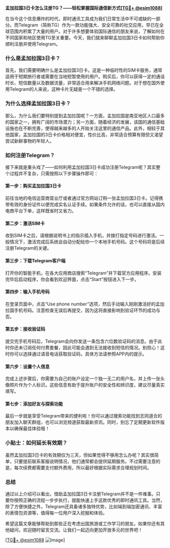 **孟加拉国3日卡怎么注册TG？——轻松掌握国际通信新方式[[TG💪+ @esim1088](https://t.me/s/esim1088)]**

在当今这个信息爆炸的时代，即时通讯工具成为我们日常生活中不可或缺的一部分。而Telegram（简称TG）作为一款功能强大、安全可靠的社交应用，早已在全球范围内积累了大量的用户。对于许多想要体验国际通信的朋友来说，了解如何在不同国家和地区使用TG至关重要。今天，我们就来聊聊孟加拉国3日卡如何帮助你顺利注册并使用Telegram。

### 什么是孟加拉国3日卡？

首先，我们需要明确什么是孟加拉国3日卡。这是一种临时性的SIM卡服务，通常适用于短期旅行者或需要在当地短暂使用的用户。购买后，你可以获得一定的通话时长、短信数量以及数据流量，非常适合用来解决手机网络问题。对于想在国外使用Telegram的人来说，这种卡片无疑是一个不错的选择。

### 为什么选择孟加拉国3日卡？

那么，为什么我们要特别提到孟加拉国呢？一方面，孟加拉国是南亚地区人口最多的国家之一，拥有广阔的市场潜力；另一方面，随着经济的发展，该国的通信基础设施也在不断完善，使得越来越多的人开始关注这里的通信产品。此外，相较于其他国家，孟加拉国的3日卡价格相对便宜，性价比高，非常适合预算有限但又渴望尝试新鲜事物的年轻人。

### 如何注册Telegram？

接下来就是重头戏了——如何利用孟加拉国3日卡成功注册Telegram呢？其实整个过程并不复杂，只需按照以下步骤操作即可：

#### 第一步：购买孟加拉国3日卡

前往当地的电信运营商营业厅或者通过官方网站订购一张孟加拉国3日卡。记得携带有效的身份证件以便完成实名认证手续。如果条件允许的话，也可以直接从国内电商平台下单，这样既省时又省力。

#### 第二步：激活SIM卡

收到SIM卡之后，请根据说明书上的指示插入手机，并拨打指定号码进行激活。一般情况下，激活完成后系统会自动分配给你一个本地手机号码。这个号码将是后续注册Telegram的关键。

#### 第三步：下载Telegram客户端

打开你的智能手机，在各大应用商店搜索“Telegram”并下载官方应用程序。安装完毕后启动程序，你会看到欢迎界面，点击“Start”按钮进入下一步。

#### 第四步：输入手机号码

在登录页面中，点击“Use phone number”选项，然后手动输入刚刚激活好的孟加拉国手机号码。注意检查无误后再提交，因为这将直接影响到验证环节的成功与否。

#### 第五步：接收验证码

提交完手机号码后，Telegram会向你发送一条包含六位数验证码的消息。由于此时你还未订阅任何付费套餐，因此可能会遇到无法接收到短信的情况。别担心！这时你可以选择通过语音电话获取验证码，具体方法请参照APP内的提示。

#### 第六步：设置个人信息

完成上述步骤后，你需要为自己的账户设定一个独一无二的用户名，并上传一张头像照片作为个人标识。这些信息有助于提升账户的安全性和辨识度，建议尽量真实填写。

#### 第七步：添加好友与探索功能

最后一步就是享受Telegram带来的便利啦！你可以通过搜索功能找到志同道合的朋友加入聊天群组，也可以浏览频道获取最新资讯。同时，别忘了定期更新软件版本以确保最佳体验哦！

### 小贴士：如何延长有效期？

虽然孟加拉国3日卡的有效期仅为三天，但如果觉得不够用怎么办呢？其实很简单，只要提前联系客服说明情况，他们通常都会提供延期服务。不过需要注意的是，每次续费都需要支付额外费用，所以最好根据实际需求合理规划时间。

### 总结

通过以上介绍可以看出，借助孟加拉国3日卡注册Telegram并不是一件难事。只要你按照正确的流程一步步执行，就能快速上手这款优秀的即时通讯工具。当然，除了方便快捷之外，Telegram还具备诸多独特优势，比如端到端加密通讯、丰富的表情包资源等，值得每一位用户深入挖掘和体验。

希望这篇文章能够帮助到那些正在考虑出国旅游或工作学习的朋友。如果你还有其他疑问，欢迎随时留言交流。让我们一起迈向更加开放多元的世界吧！

[[TG💪+ @esim1088](https://t.me/s/esim1088) ![Image](https://i.postimg.cc/4NQfJmqS/Snipaste-2025-05-13-00-14-12.png)]